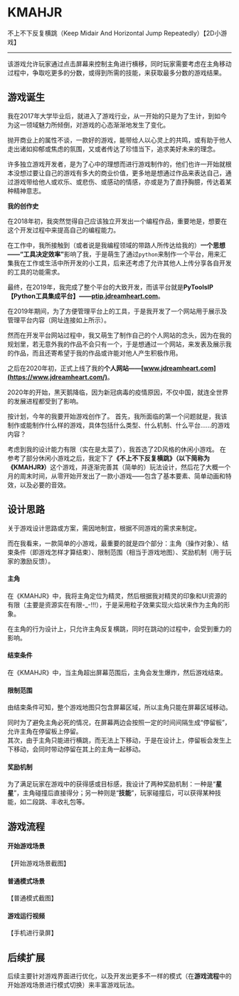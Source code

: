 # KMAHJR
不上不下反复横跳（Keep Midair And Horizontal Jump Repeatedly）【2D小游戏】

----
该游戏允许玩家通过点击屏幕来控制主角进行横移，同时玩家需要考虑在主角移动过程中，争取吃更多的分数，或得到所需的技能，来获取最多分数的游戏结果。

## 游戏诞生
我在2017年大学毕业后，就进入了游戏行业，从一开始的只是为了生计，到如今为这一领域魅力所倾倒，对游戏的心态渐渐地发生了变化。  

抛开商业上的属性不谈，一款好的游戏，能带给人以心灵上的共鸣，或有助于他人走出诸如抑郁或焦虑的氛围，又或者传达了珍惜当下，追求美好未来的理念。  

许多独立游戏开发者，是为了心中的理想而进行游戏制作的，他们也许一开始就根本没想过要让自己的游戏有多大的商业价值，更多地是想通过作品来表达自己，通过游戏带给他人或欢乐、或悲伤、或感动的情感，亦或是为了直抒胸臆，传达着某种精神意志。  

**我的创作史**

在2018年初，我突然觉得自己应该独立开发出一个编程作品，重要地是，想要在这个开发过程中来提高自己的编程能力。  

在工作中，我所接触到（或者说是我编程领域的带路人所传达给我的）<strong>一个思想——“工具决定效率”</strong>影响了我，于是萌生了通过`python`来制作一个平台，用来汇集我在工作或生活中所开发的小工具，后来还考虑了允许其他人上传分享各自开发的工具的功能需求。  

最终，在2019年，我完成了整个平台的大致开发，而该平台就是<strong>PyToolsIP【Python工具集成平台】——[ptip.jdreamheart.com](https://ptip.jdreamheart.com/)</strong>。  

在2019年期间，为了方便管理平台上的工具，于是我开发了一个网站用于展示及管理平台内容（网址连接如上所示）。  

然而在开发平台网站过程中，我又萌生了制作自己的个人网站的念头，因为在我的规划里，若无意外我的作品不会只有一个，于是想通过一个网站，来发表及展示我的作品，而且还寄希望于我的作品或许能对他人产生积极作用。  

之后在2020年初，正式上线了我的<strong>个人网站——[www.jdreamheart.com](https://www.jdreamheart.com/)</strong>。  

2020年的开始，黑天鹅降临，因为新冠病毒的疫情原因，不仅中国，就连全世界的发展进程都受到了影响。  

按计划，今年的我要开始游戏创作了。
首先，我所面临的第一个问题就是，我该制作或能制作什么样的游戏，具体包括什么类型、什么机制、什么平台......的游戏内容？  

考虑到我的设计能力有限（实在是太菜了），我首选了2D风格的休闲小游戏。
在参考了部分休闲小游戏之后，我定下了<strong>《不上不下反复横跳》（以下简称为《KMAHJR》）</strong>这个游戏，并逐渐完善其（简单的）玩法设计，然后花了大概一个月的周末时间，从零开始开发出了一款小游戏——包含了基本要素、简单动画和特效，以及必要的音效。


## 设计思路
关于游戏设计思路或方案，需因地制宜，根据不同游戏的需求来制定。  

而在我看来，一款简单的小游戏，最重要的就是四个部分：主角（操作对象）、结束条件（即游戏怎样才算结束）、限制范围（相当于游戏地图）、奖励机制（用于玩家的激励反馈）。  

#### 主角
在《KMAHJR》中，我将主角定位为精灵，然后根据我对精灵的印象和UI资源的有限（主要是资源实在有限-_-!!!），于是采用粒子效果实现火焰状来作为主角的形象。  

在主角的行为设计上，只允许主角反复横跳，同时在跳动的过程中，会受到重力的影响。  

#### 结束条件
在《KMAHJR》中，当主角超出屏幕范围后，主角会发生爆炸，然后游戏结束。

#### 限制范围
由结束条件可知，整个游戏地图只包含屏幕区域，所以主角只能在屏幕区域移动。  

同时为了避免主角必死的情况，在屏幕两边会按照一定的时间间隔生成“停留板”，允许主角在停留板上停留。  
其次，由于主角只能进行横跳，而无法上下移动，于是在设计上，停留板会发生上下移动，会同时带动停留在其上的主角一起移动。  

#### 奖励机制
为了满足玩家在游戏中的获得感或目标感，我设计了两种奖励机制：一种是“**星星**”，主角碰撞后直接得分；另一种则是“**技能**”，玩家碰撞后，可以获得某种技能，如二段跳、丰收礼包等。

## 游戏流程
#### 开始游戏场景
【开始游戏场景截图】

#### 普通模式场景
【普通模式截图】

#### 游戏运行视频
【手机进行录屏】

## 后续扩展
后续主要针对游戏界面进行优化，以及开发出更多不一样的模式（在**游戏流程**中的开始游戏场景进行模式切换）来丰富游戏玩法。  
